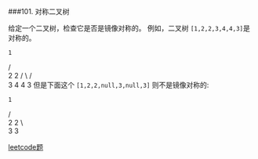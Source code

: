 ###101. 对称二叉树

给定一个二叉树，检查它是否是镜像对称的。
例如，二叉树 `[1,2,2,3,4,4,3]`是对称的。
   
    1
   / \
  2   2
 / \ / \
3  4 4  3
但是下面这个 `[1,2,2,null,3,null,3]` 则不是镜像对称的:

    1
   / \
  2   2
   \   \
   3    3       

[leetcode题](https://leetcode-cn.com/problems/symmetric-tree/)  


        
